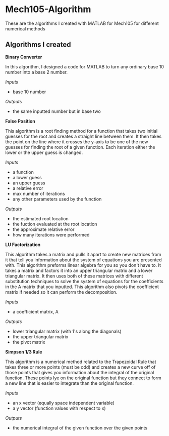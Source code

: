 # Mech105-Algorithm
These are the algorithms I created with MATLAB for Mech105 for different numerical methods 

## Algorithms I created

**Binary Converter**

In this algorithm, I designed a code for MATLAB to turn any ordinary base 10 number into a base 2 number.

*Inputs*

- base 10 number

*Outputs*

- the same inputted number but in base two 

**False Position**

This algorithm is a root finding method for a function that takes two initial guesses for the root and creates a straight line between them. It then takes the point on the line where it crosses the y-axis to be one of the new guesses for finding the root of a given function. Each iteration either the lower or the upper guess is changed. 

*Inputs*

- a function 
- a lower guess 
- an upper guess 
- a relative error
- max number of iterations
- any other parameters used by the function

*Outputs*

- the estimated root location
- the fuction evaluated at the root location
- the approximate relative error
- how many iterations were performed


**LU Factorization**

This algorithm takes a matrix and pulls it apart to create new matrices from it that tell you information about the system of equations you are presented with. This algorithm preforms linear algebra for you so you don't have to. It takes a matrix and factors it into an upper triangular matrix and a lower triangular matrix. It then uses both of these matrices with different substitution techniques to solve the system of equations for the coefficients in the A matrix that you inputted. This algorithm also pivots the coefficient matrix if needed so it can perform the decomposition. 

*Inputs*
- a coefficient matrix, A

*Outputs*
- lower triangular matrix (with 1's along the diagonals)
- the upper triangular matrix 
- the pivot matrix


**Simpson 1/3 Rule**

This algorithm is a numerical method related to the Trapezoidal Rule that takes three or more points (must be odd) and creates a new curve off of those points that gives you information about the integral of the original function. These points lye on the original function but they connect to form a new line that is easier to integrate than the original function. 

*Inputs*
- an x vector (equally space independent variable) 
- a y vector (function values with respect to x)

*Outputs*
- the numerical integral of the given function over the given points

